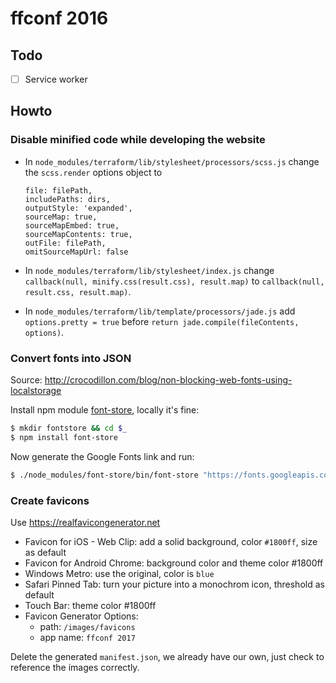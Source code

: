 ffconf 2016
===============

## Todo

* [ ] Service worker


## Howto

### Disable minified code while developing the website

* In `node_modules/terraform/lib/stylesheet/processors/scss.js` change the `scss.render` options object to

  ```
  file: filePath,
  includePaths: dirs,
  outputStyle: 'expanded',
  sourceMap: true,
  sourceMapEmbed: true,
  sourceMapContents: true,
  outFile: filePath,
  omitSourceMapUrl: false
  ```

* In `node_modules/terraform/lib/stylesheet/index.js` change `callback(null, minify.css(result.css), result.map)` to `callback(null, result.css, result.map)`.

* In  `node_modules/terraform/lib/template/processors/jade.js` add `options.pretty = true` before `return jade.compile(fileContents, options)`.


### Convert fonts into JSON

Source: http://crocodillon.com/blog/non-blocking-web-fonts-using-localstorage

Install npm module [font-store](https://github.com/CrocoDillon/font-store), locally it's fine:

```bash
$ mkdir fontstore && cd $_
$ npm install font-store
```

Now generate the Google Fonts link and run:

```bash
$ ./node_modules/font-store/bin/font-store "https://fonts.googleapis.com/css?family=Anonymous+Pro|Rubik:700"
```


### Create favicons

Use https://realfavicongenerator.net

* Favicon for iOS - Web Clip: add a solid background, color `#1800ff`, size as default
* Favicon for Android Chrome: background color and theme color #1800ff
* Windows Metro: use the original, color is `blue`
* Safari Pinned Tab: turn your picture into a monochrom icon, threshold as default
* Touch Bar: theme color #1800ff
* Favicon Generator Options:
  * path: `/images/favicons`
  * app name: `ffconf 2017`

Delete the generated `manifest.json`, we already have our own, just check to reference the images correctly.